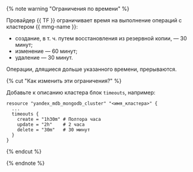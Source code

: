 {% note warning "Ограничения по времени" %}

Провайдер {{ TF }} ограничивает время на выполнение операций с кластером {{ mmg-name }}:

* создание, в т. ч. путем восстановления из резервной копии, — 30 минут;
* изменение — 60 минут;
* удаление — 30 минут.

Операции, длящиеся дольше указанного времени, прерываются.

{% cut "Как изменить эти ограничения?" %}

Добавьте к описанию кластера блок `timeouts`, например:

```hcl
resource "yandex_mdb_mongodb_cluster" "<имя_кластера>" {
  ...
  timeouts {
    create = "1h30m" # Полтора часа
    update = "2h"    # 2 часа
    delete = "30m"   # 30 минут
  }
}
```

{% endcut %}

{% endnote %}
